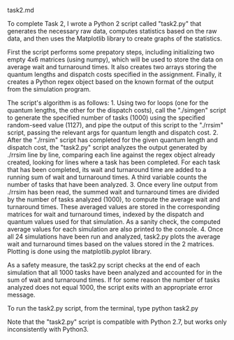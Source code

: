 task2.md

To complete Task 2, I wrote a Python 2 script called "task2.py" that generates the necessary raw data, computes statistics based on the raw data, and then uses the Matplotlib library to create graphs of the statistics.

First the script performs some prepatory steps, including initializing two empty 4x6 matrices (using numpy), which will be used to store the data on average wait and turnaround times. It also creates two arrays storing the quantum lengths and dispatch costs specified in the assignment. Finally, it creates a Python regex object based on the known format of the output from the simulation program.

The script's algorithm is as follows:
    1. Using two for loops (one for the quantum lengths, the other for the dispatch costs), call the "./simgen" script to generate the specified number of tasks (1000) using the specified random-seed value (1127), and pipe the output of this script to the "./rrsim" script, passing the relevant args for quantum length and dispatch cost.
    2. After the "./rrsim" script has completed for the given quantum length and dispatch cost, the "task2.py" script analyzes the output generated by ./rrsim line by line, comparing each line against the regex object already created, looking for lines where a task has been completed. For each task that has been completed, its wait and turnaround time are added to a running sum of wait and turnaround times. A third variable counts the number of tasks that have been analyzed.
    3. Once every line output from ./rrsim has been read, the summed wait and turnaround times are divided by the number of tasks analyzed (1000), to compute the average wait and turnaround times. These averaged values are stored in the corresponding matrices for wait and turnaround times, indexed by the dispatch and quantum values used for that simulation. As a sanity check, the computed average values for each simulation are also printed to the console.
    4. Once all 24 simulations have been run and analyzed, task2.py plots the average wait and turnaround times based on the values stored in the 2 matrices. Plotting is done using the matplotlib.pyplot library. 

As a safety measure, the task2.py script checks at the end of each simulation that all 1000 tasks have been analyzed and accounted for in the sum of wait and turnaround times. If for some reason the number of tasks analyzed does not equal 1000, the script exits with an appropriate error message.

To run the task2.py script, from the terminal, type
python task2.py

Note that the "task2.py" script is compatible with Python 2.7, but works only inconsistently with Python3.